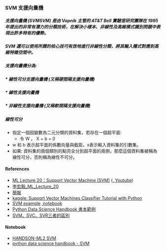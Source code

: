 ### SVM 支援向量機
##### 支援向量機 (SVMSVM) 是由 Vapnik 主管的 AT&T Bell 實驗室研究團隊在 1995 年提出的非常有潛力的分類技術，在解決小樣本、非線性及高維模式識別問題中表現出許多特有的優勢。
##### SVM 還可以使用所謂的核心技巧有效地進行非線性分類，將其輸入隱式對應到高維特徵空間中。
##### 支援向量機分為:
##### * 線性可分支援向量機 (又稱硬間隔支援向量機)
##### * 線性支援向量機
##### * 非線性支援向量機 (又稱軟間隔支援向量機)
##### 線性可分
* 指定一個因變數為二元分類的資料集，若存在一個超平面:
    * 令 W 。 X + b = 0
* w 和 b 表示超平面的係數向量與截距，x表示輸入資料集的引數集。
* 如果: 資料集的兩個類別的點完全分到超平面的兩側，那麼這個資料集被稱為線性可分，否則稱為線性不可分。
#### References
* [ML Lecture 20：Support Vector Machine (SVM)](https://www.cupoy.com/collection/00000168E4E001DA000000016375706F795F72656C656173654355/00000168EA21EFFD0000001E6375706F795F72656C656173654349) ([, Youtube](https://www.youtube.com/watch?v=QSEPStBgwRQ&list=PLJV_el3uVTsPy9oCRY30oBPNLCo89yu49&index=30))
* [李宏毅_ML_Lecture_20](https://hackmd.io/@shaoeChen/B1CoXxvmm/https%3A%2F%2Fhackmd.io%2Fs%2FB1zzzspxE)
* [簡報](http://speech.ee.ntu.edu.tw/~tlkagk/courses/ML_2016/Lecture/SVM%20%28v5%29.pdf)
* [kaggle: Support Vector Machines Classifier Tutorial with Python](https://www.kaggle.com/kuntahsieh/svm-classifier-tutorial/edit)
* [SVM example](https://github.com/HuangYukun/columbia_cs_deep_learning_1) [,notebook](https://github.com/jumbokh/ML-Class/blob/main/notebooks/task1-basic_classifiers.ipynb)
* [Python Data Science Handbook 書本範例](https://github.com/jumbokh/ML-Class/blob/main/notebooks/5_7_Support_Vector_Machines.ipynb)
* [SVM、SVC、SVR三者的區別](https://zhuanlan.zhihu.com/p/37702043)
#### Notebook
* [HANDSON-ML2 SVM](https://github.com/jumbokh/nknu-class/blob/main/ML/SVM/05_support_vector_machines.ipynb)
* [python data science handbook - SVM](https://github.com/jumbokh/nknu-class/blob/main/ML/SVM/05.07-Support-Vector-Machines.ipynb)
